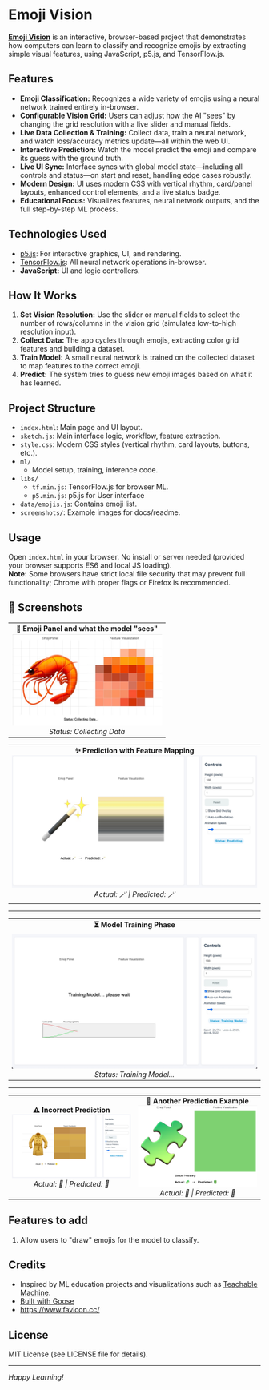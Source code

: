 # Emoji Vision

[**Emoji Vision**](https://aarongoldsmith.github.io/EmojiVision/) is an interactive, browser-based project that demonstrates how computers can learn to classify and recognize emojis by extracting simple visual features, using JavaScript, p5.js, and TensorFlow.js.

## Features

- **Emoji Classification:** Recognizes a wide variety of emojis using a neural network trained entirely in-browser.
- **Configurable Vision Grid:** Users can adjust how the AI "sees" by changing the grid resolution with a live slider and manual fields.
- **Live Data Collection & Training:** Collect data, train a neural network, and watch loss/accuracy metrics update—all within the web UI.
- **Interactive Prediction:** Watch the model predict the emoji and compare its guess with the ground truth.
- **Live UI Sync:** Interface syncs with global model state—including all controls and status—on start and reset, handling edge cases robustly.
- **Modern Design:** UI uses modern CSS with vertical rhythm, card/panel layouts, enhanced control elements, and a live status badge.
- **Educational Focus:** Visualizes features, neural network outputs, and the full step-by-step ML process.

## Technologies Used

- [p5.js](https://p5js.org/): For interactive graphics, UI, and rendering.
- [TensorFlow.js](https://www.tensorflow.org/js): All neural network operations in-browser.
- **JavaScript:** UI and logic controllers.

## How It Works

1. **Set Vision Resolution:** Use the slider or manual fields to select the number of rows/columns in the vision grid (simulates low-to-high resolution input).
2. **Collect Data:** The app cycles through emojis, extracting color grid features and building a dataset.
3. **Train Model:** A small neural network is trained on the collected dataset to map features to the correct emoji.
4. **Predict:** The system tries to guess new emoji images based on what it has learned.

## Project Structure

- `index.html`: Main page and UI layout.
- `sketch.js`: Main interface logic, workflow, feature extraction.
- `style.css`: Modern CSS styles (vertical rhythm, card layouts, buttons, etc.).
- `ml/`
  - Model setup, training, inference code.
- `libs/`
  - `tf.min.js`: TensorFlow.js for browser ML.
  - `p5.min.js`: p5.js for User interface
- `data/emojis.js`: Contains emoji list.
- `screenshots/`: Example images for docs/readme.

## Usage

Open `index.html` in your browser. No install or server needed (provided your browser supports ES6 and local JS loading).  
**Note:** Some browsers have strict local file security that may prevent full functionality; Chrome with proper flags or Firefox is recommended.

## 📸 Screenshots

<table>
  <tr>
    <td align="center"><strong>🦐 Emoji Panel and what the model "sees"</strong><br><img src="screenshots/train.jpg" width="300"><br><em>Status: Collecting Data</em></td>
  </tr>
</table>


<table>
  <tr>
    <td align="center"><strong>✨ Prediction with Feature Mapping</strong><br><img src="screenshots/prediction_wand.jpg" width="500"><br><em>Actual: 🪄 | Predicted: 🪄</em></td>
  </tr>
</table>


---

<table>
  <tr>
    <td align="center" colspan="2"><strong>⏳ Model Training Phase</strong></td>
  </tr>
  <tr>
    <td align="center" colspan="2"><img src="screenshots/training_phase.jpg" width="600"><br><em>Status: Training Model...</em></td>
  </tr>
</table>


---

<table>
  <tr>
    <td align="center"><strong>⚠️ Incorrect Prediction</strong><br><img src="screenshots/wrong_prediction.jpg" width="300"><br><em>Actual: 🧥 | Predicted: 🌼 </em></td>
    <td align="center"><strong>🧩 Another Prediction Example</strong><br><img src="screenshots/low_feature.png" width="300"><br><em>Actual: 🧩 | Predicted: 🔋</em></td>

  </tr>
</table>



## Features to add

1. Allow users to "draw" emojis for the model to classify.

## Credits

- Inspired by ML education projects and visualizations such as [Teachable Machine](https://teachablemachine.withgoogle.com/).
- [Built with Goose](https://block.github.io/goose/)
- https://www.favicon.cc/

## License

MIT License (see LICENSE file for details).

---

*Happy Learning!*
